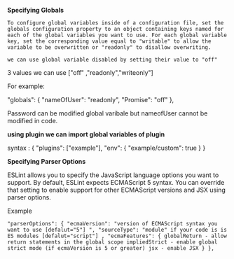 **Specifying Globals**

    To configure global variables inside of a configuration file, set the globals configuration property to an object containing keys named for each of the global variables you want to use. For each global variable key, set the corresponding value equal to "writable" to allow the variable to be overwritten or "readonly" to disallow overwriting.

    we can use global variable disabled by setting their value to "off"

   3 values we can use ["off" ,"readonly","writeonly"]

For example:

 "globals": {
    "nameOfUser": "readonly",
    "Promise": "off"
  },

Password can be modified global varibale but nameofUser cannot be modified in code.


**using plugin we can import global variables of plugin**

  syntax :
    {
        "plugins": ["example"],
        "env": {
            "example/custom": true
        }
    }


**Specifying Parser Options**

ESLint allows you to specify the JavaScript language options you want to support. By default, ESLint expects ECMAScript 5 syntax. You can override that setting to enable support for other ECMAScript versions and JSX using parser options.

Example

`"parserOptions": {
    "ecmaVersion": "version of ECMAScript syntax you want to use [defalut="5"] ",
    "sourceType": "module" if your code is is ES modules [defalut="script"] ,
    "ecmaFeatures": {
        globalReturn - allow return statements in the global scope
        impliedStrict - enable global strict mode (if ecmaVersion is 5 or greater)
        jsx - enable JSX
    }
},`



